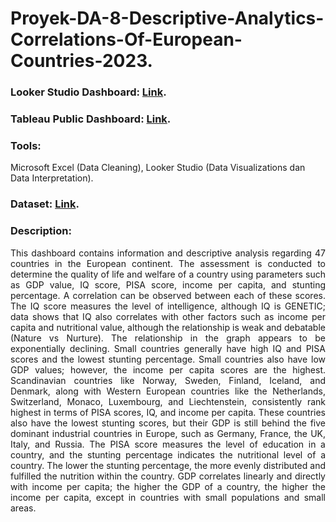 # Proyek-DA-8-Descriptive-Analytics-Correlations-Of-European-Countries-2023.
### Looker Studio Dashboard: [Link](https://lookerstudio.google.com/u/0/reporting/578098e1-a123-4659-a5d3-59e8ec0fe21f/page/DPB9D).
### Tableau Public Dashboard: [Link](https://public.tableau.com/app/profile/professional.umar/viz/Project5_ReportaseNegaraEropaIQPisaGDPStuntingPendapatanPerkapita2023_/Dahboard).
### Tools: 
Microsoft Excel (Data Cleaning), Looker Studio (Data Visualizations dan Data Interpretation).
### Dataset: [Link](https://www.kaggle.com/datasets/alfinbahru/data-negara-eropa-eropa-2023).
### Description:
<p align="justify"> This dashboard contains information and descriptive analysis regarding 47 countries in the European continent. The assessment is conducted to determine the quality of life and welfare of a country using parameters such as GDP value, IQ score, PISA score, income per capita, and stunting percentage. A correlation can be observed between each of these scores. The IQ score measures the level of intelligence, although IQ is GENETIC; data shows that IQ also correlates with other factors such as income per capita and nutritional value, although the relationship is weak and debatable (Nature vs Nurture). The relationship in the graph appears to be exponentially declining. Small countries generally have high IQ and PISA scores and the lowest stunting percentage. Small countries also have low GDP values; however, the income per capita scores are the highest. Scandinavian countries like Norway, Sweden, Finland, Iceland, and Denmark, along with Western European countries like the Netherlands, Switzerland, Monaco, Luxembourg, and Liechtenstein, consistently rank highest in terms of PISA scores, IQ, and income per capita. These countries also have the lowest stunting scores, but their GDP is still behind the five dominant industrial countries in Europe, such as Germany, France, the UK, Italy, and Russia. The PISA score measures the level of education in a country, and the stunting percentage indicates the nutritional level of a country. The lower the stunting percentage, the more evenly distributed and fulfilled the nutrition within the country. GDP correlates linearly and directly with income per capita; the higher the GDP of a country, the higher the income per capita, except in countries with small populations and small areas. </p>
